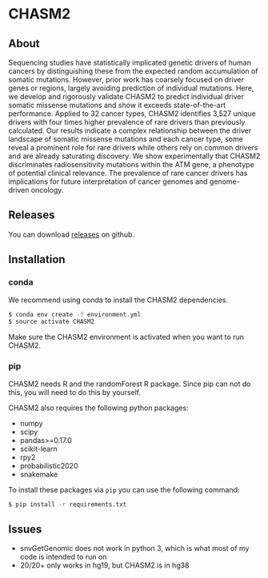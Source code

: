 # CHASM2

## About

Sequencing studies have statistically implicated genetic drivers of human cancers by distinguishing these from the expected random accumulation of somatic mutations. However, prior work has coarsely focused on driver genes or regions, largely avoiding prediction of individual mutations. Here, we develop and rigorously validate CHASM2 to predict individual driver somatic missense mutations and show it exceeds state-of-the-art performance. Applied to 32 cancer types, CHASM2 identifies 3,527 unique drivers with four times higher prevalence of rare drivers than previously calculated. Our results indicate a complex relationship between the driver landscape of somatic missense mutations and each cancer type, some reveal a prominent role for rare drivers while others rely on common drivers and are already saturating discovery. We show experimentally that CHASM2 discriminates radiosensitivity mutations within the ATM gene, a phenotype of potential clinical relevance. The prevalence of rare cancer drivers has implications for future interpretation of cancer genomes and genome-driven oncology.

## Releases

You can download [releases](https://github.com/KarchinLab/CHASM2/releases) on github.

## Installation

### conda

We recommend using conda to install the CHASM2 dependencies.

```bash
$ conda env create -f environment.yml 
$ source activate CHASM2
```

Make sure the CHASM2 environment is activated when you want to run CHASM2.

### pip

CHASM2 needs R and the randomForest R package. Since pip can not do this, you will need to do this by yourself.

CHASM2 also requires the following python packages:

* numpy
* scipy
* pandas>=0.17.0
* scikit-learn
* rpy2
* probabilistic2020
* snakemake

To install these packages via `pip` you can use the following command:

```bash
$ pip install -r requirements.txt
```

## Issues

* snvGetGenomic does not work in python 3, which is what most of my code is intended to run on
* 20/20+ only works in hg19, but CHASM2 is in hg38

